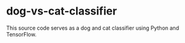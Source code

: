# dog-vs-cat-classifier
This source code serves as a dog and cat classifier using Python and TensorFlow.
